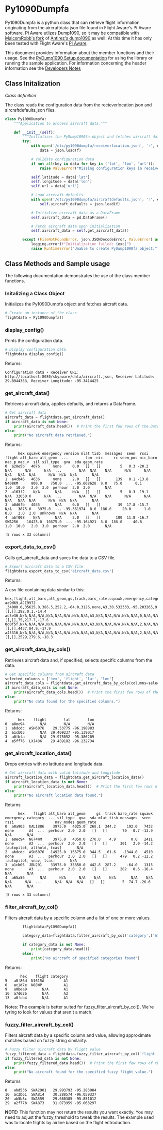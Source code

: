 # Py1090Dumpfa

Py1090Dumpfa is a python class that can retrieve flight information originating from the aircraftdata.json file found in Flight Aware's Pi Aware software. Pi Aware utlizes Dump1090, so it may be compatible with [MalcomRobb's fork](https://github.com/MalcolmRobb/dump1090) of [Antirez's dump1090](https://github.com/antirez/dump1090) as well. At this time it has only been tested with Flight Aware's [Pi Aware](https://github.com/flightaware/piaware).

This document provides information about the member functions and their usage. See the [PyDump1090 Setup documentation](https://github.com/hamiltonrichard/PyDump1090fa/blob/main/Docs/PyDump1090faSetupInstructions.md) for using the library or running the sample application. For information concerning the header information see the [Developers Notes](https://github.com/hamiltonrichard/PyDump1090fa/blob/main/Docs/DeveloperNotes.md)


## Class Initalization

_Class definition_

The class reads the configuration data from the recieverlocation.json and aircraftdefaults.json files. 

```python
class Py1090Dumpfa:
    """Application to process aircraft data."""

    def __init__(self):
        """Initializes the PyDump1090fa object and fetches aircraft data."""
        try:
            with open('/etc/py1090dumpfa/receiverlocation.json', 'r', encoding='utf-8') as f:
                data = json.load(f)

            # Validate configuration data
            if not all(key in data for key in ('lat', 'lon', 'url')):
                raise ValueError("Missing configuration keys in receiverlocation.json")

            self.latitude = data['lat']
            self.longitude = data['lon']
            self.url = data['url']

            # Load aircraft defaults
            with open('/etc/py1090dumpfa/aircraftdefaults.json', 'r', encoding='utf-8') as f:
                self.aircraft_defaults = json.load(f)

            # Initialize aircraft data as a DataFrame
            self.aircraft_data = pd.DataFrame()

            # Fetch aircraft data upon initialization
            self.aircraft_data = self.get_aircraft_data()

        except (FileNotFoundError, json.JSONDecodeError, ValueError) as exc:
            logging.error(f"Initialization failed: {exc}")
            raise RuntimeError("Unable to create PyDump1090fa object.") from exc
```



## Class Methods and Sample usage

The following documentation demonstrates the use of the class member functions.

### Initalizing a Class Object
Initializes the Py1090Dumpfa object and fetches aircraft data.

```python
# Create an instance of the class
flightdata = Py1090Dumpfa()
```

### display_config()
Prints the configuration data.

```python
# Display configuration data
flightdata.display_config()
```
Returns:
```
Configuration data - Receiver URL: http://localhost:8080/skyaware/data/aircraft.json, Receiver Latitude: 29.8944353, Receiver Longitude: -95.3414425
```
### get_aircraft_data()

Retrieves aircraft data, applies defaults, and returns a DataFrame.

```python
# Get aircraft data
aircraft_data = flightdata.get_aircraft_data()
if aircraft_data is not None:
    print(aircraft_data.head())  # Print the first few rows of the DataFrame
else:
    print("No aircraft data retrieved.")
 ```   

 Returns:
 ```
       hex squawk emergency version mlat tisb  messages  seen  rssi    flight alt_baro alt_geom  ...        lon  nic     rc seen_pos nic_baro nac_p nac_v  sil sil_type  gva  sda geom_rate
0  a28e5b   4076      none     0.0   []   []         5   0.3 -20.2       N/A      N/A      N/A  ...        N/A  N/A    N/A      N/A      N/A   N/A   N/A  N/A      N/A  N/A  N/A       N/A
1  a4cb46   4636      none     2.0   []   []       139   0.1 -13.8  N408KM      800.0    750.0  ... -95.668628  9.0   75.0      0.1      1.0  10.0   2.0  3.0  perhour  2.0  2.0       N/A
2  a163f2    N/A       N/A     N/A   []   []         5   0.3 -19.1       N/A  32050.0      N/A  ...        N/A  N/A    N/A      N/A      N/A   N/A   N/A  N/A      N/A  N/A  N/A       N/A
3  a0d6fb   4035       N/A     0.0   []   []        39  17.8 -15.7       N/A   3875.0   3975.0  ... -95.361974  8.0  186.0     20.0      1.0   8.0   2.0  2.0  unknown  N/A  N/A       N/A
4  abf008    N/A       N/A     2.0   []   []       100  11.8 -16.7  SWA256    10425.0  10875.0  ... -95.164921  8.0  186.0     40.8      1.0  10.0   2.0  3.0  perhour  2.0  2.0       N/A

[5 rows x 33 columns]
```


### export_data_to_csv()

Calls get_aircraft_data and saves the data to a CSV file.

```python
# Export aircraft data to a CSV file
flightdata.export_data_to_csv('aircraft_data.csv')
```

Returns:

A csv file containing data similar to this:

```
hex,flight,alt_baro,alt_geom,gs,track,baro_rate,squawk,emergency,category,lat,lon,nic,rc,seen_pos,version,nic_baro,nac_p,nac_v,sil,sil_type,gva,sda,mlat,tisb,messages,seen,rssi
aa9d69,AJI9972 ,34000.0,35625.0,386.5,252.2,-64.0,3126,none,A3,30.532333,-95.203265,9.0,75.0,0.1,2,1.0,10.0,2.0,3.0,perhour,2.0,3.0,[],[],292,0.1,-14.4
ad3e36,N/A,N/A,N/A,N/A,N/A,N/A,N/A,N/A,A3,N/A,N/A,N/A,N/A,N/A,0,N/A,N/A,N/A,N/A,unknown,N/A,N/A,[],[],75,217.7,-17.6
0d0f5f,N/A,N/A,N/A,N/A,N/A,N/A,N/A,N/A,A3,N/A,N/A,N/A,N/A,N/A,2,N/A,N/A,N/A,N/A,perhour,N/A,N/A,[],[],4437,84.9,-17.9
a45316,N/A,N/A,N/A,N/A,N/A,N/A,N/A,N/A,A3,N/A,N/A,N/A,N/A,N/A,2,N/A,N/A,N/A,N/A,perhour,N/A,N/A,[],[],2529,279.6,-18.3
```

### get_aircraft_data_by_cols()

Retrieves aircraft data and, if specified, selects specific columns from the data.

```python
# Get specific columns from aircraft data
selected_columns = ['hex', 'flight', 'lat', 'lon']
aircraft_data_cols = flightdata.get_aircraft_data_by_cols(columns=selected_columns)
if aircraft_data_cols is not None:
    print(aircraft_data_cols.head())  # Print the first few rows of the DataFrame
else:
    print("No data found for the specified columns.")
```
Returns:
```
      hex    flight        lat        lon
0  a8ec94       N/A        N/A        N/A
1  abdcdc  ASH6076    29.53775 -96.198983
2  a1cb05       N/A  29.409237 -95.139017
3  a0fbfa       N/A  29.975052 -95.386209
4  a5ff76  LXJ486    29.489182 -96.232734
```

### get_aircraft_location_data()
Drops entries with no latitude and longitude data.

```python
# Get aircraft data with valid latitude and longitude
aircraft_location_data = flightdata.get_aircraft_location_data()
if aircraft_location_data is not None:
    print(aircraft_location_data.head())  # Print the first few rows of the DataFrame
else:
    print("No aircraft location data found.")
```
Returns

```
      hex    flight alt_baro alt_geom     gs  track baro_rate squawk emergency category  ... sil_type  gva  sda mlat tisb messages  seen  rssi                   nav_modes geom_rate
0  a0a903  UAL1886    3975.0   4025.0  268.1  344.2     192.0   7432      none       A4  ...  perhour  2.0  2.0   []   []       70   0.7 -13.9                         N/A       N/A
1  a8ec94  N674WM     3975.0   4050.0  270.0    4.9       0.0   2411      none       A2  ...  perhour  2.0  2.0   []   []      301   2.0 -14.2  [autopilot, althold, tcas]       N/A
2  abdcdc  ASH6076   14925.0  15675.0  344.5   61.6   -1344.0   4510      none       A3  ...  perhour  2.0  2.0   []   []      479   0.2 -12.2     [autopilot, vnav, tcas]       N/A
3  a1cb05  JBU201    33975.0  35850.0  442.8  287.2     -64.0   1315      none       A3  ...  perhour  2.0  2.0   []   []      202   0.6 -16.4                         N/A       N/A
4  a65a56       N/A      N/A      N/A    N/A    N/A       N/A    N/A       N/A      N/A  ...      N/A  N/A  N/A   []   []        5  74.7 -20.6                         N/A       N/A

[5 rows x 33 columns]
```

### filter_aircraft_by_col()

Filters aircraft data by a specific column and a list of one or more values.

```Python
        flightdata=Py1090Dumpfa()
        
        category_data=flightdata.filter_aircraft_by_col('category',['A1','A2'],columns)

        if category_data is not None:
            print(category_data.head())
        else:
            print("No aircraft of specified categories found")
```

Returns:

```
       hex    flight category
5   a0f86d  N1615A         A1
6   ac1d7e  N88WP          A1
9   a0bea9       N/A       A1
10  a7d626       N/A       A2
13  a0fcb4       N/A       A1
```

Notes:
The example is better suited for fuzzy_filter_aircraft_by_col(). We're tyring to look for values that aren't a match. 



### fuzzy_filter_aircraft_by_col()

Filters aircraft data by a specific column and value, allowing approximate matches based on fuzzy string similarity. 

```python
# Fuzzy filter aircraft data by flight value
fuzzy_filtered_data = flightdata.fuzzy_filter_aircraft_by_col('flight', 'SWA', columns=['hex', 'flight', 'lat', 'lon'], fuzzy_threshold=40)
if fuzzy_filtered_data is not None:
    print(fuzzy_filtered_data.head())  # Print the first few rows of the fuzzy filtered DataFrame
else:
    print("No aircraft found for the specified fuzzy flight value.")
```
Returns
```
8   abd536  SWA2901   29.993793 -95.283984
10  ac2b61  SWA814    30.288574 -96.059337
20  ab5b8c  SWA559    29.660385 -95.851012
29  a2f77b  SWA873    31.073959 -95.063297
```

__NOTE:__ This function may not return the results you want exactly. You may need to adjust the fuzzy_threshold to tweak the results. The example used was to locate flights by airline based on the flight entroduction.
